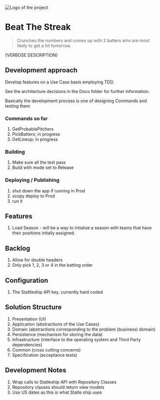 ﻿![Logo of the project](https://raw.githubusercontent.com/jehna/readme-best-practices/master/sample-logo.png)

# Beat The Streak
> Crunches the numbers and comes up with 2 batters who are most likely to get a hit tomorrow.

{VERBOSE DESCRIPTION}

## Development approach

Develop features on a Use Case basis employing TDD.

See the architecture decisions in the Doco folder for further information.

Basically the development process is one of designing Commands and testing them

### Commands so far 
 1. GetProbablePitchers
 2. PickBatters; in progress
 3. GetLineup; in progress

### Building

 1. Make sure all the test pass
 1. Build with mode set to Release

### Deploying / Publishing

 1. shut down the app if running in Prod
 1. xcopy deploy to Prod
 1. run it

## Features

 1. Load Season - will be a way to intialise a season with teams that have their
 positions initally assigned.

## Backlog

 1. Allow for double headers
 2. Only pick 1, 2, 3 or 4 in the batting order

## Configuration
 1. The Stattleship API key, currently hard coded

## Solution Structure
 1.	Presentation (UI)
 2.	Application (abstractions of the Use Cases)
 3.	Domain (abstractions corresponding to the problem (business) domain)
 4.	Persistence (mechanism for storing the data)
 5.	Infrastructure (interface to the operating system and Third Party dependencies)
 6.	Common (cross cutting concerns)
 7.	Specification (acceptance tests)

## Development Notes
 1. Wrap calls to Statleship API with Repository Classes
 2. Repository classes should return view models
 3. Use US dates as this is what Statle ship uses